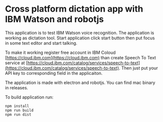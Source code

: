 # Cross platform dictation app with IBM Watson and robotjs

This application is to test IBM Watson voice recognition. The application is working as dictation tool. Start application click start button then put focus in some text editor and start talking.

To make it working register free account in IBM Coloud [https://cloud.ibm.com](https://cloud.ibm.com) than create Speech To Text service at [https://cloud.ibm.com/catalog/services/speech-to-text](https://cloud.ibm.com/catalog/services/speech-to-text). Then just put your API key to corresponding field in the applicaiton.

The application is made with electron and robotjs. You can find mac binary in releases.

To build application run:
```
npm install
npm run build
npm run dist
```
